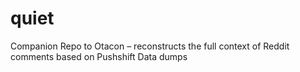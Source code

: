 # quiet
Companion Repo to Otacon – reconstructs the full context of Reddit comments based on Pushshift Data dumps
